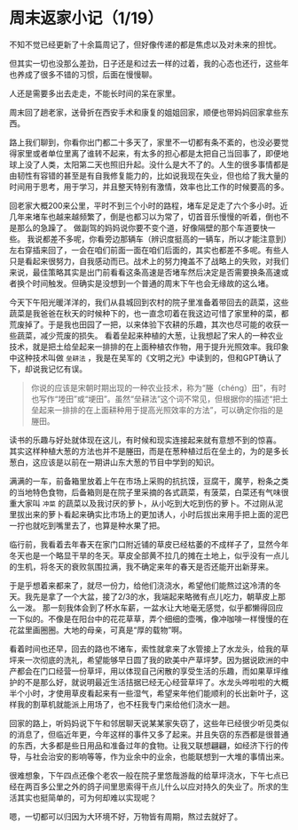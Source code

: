 # 周末返家小记（1/19）

不知不觉已经更新了十余篇周记了，但好像传递的都是焦虑以及对未来的担忧。

但其实一切也没那么差劲，日子还是和过去一样的过着，我的心态也还行，这些年也养成了很多不错的习惯，后面在慢慢聊。

人还是需要多出去走走，不能长时间的呆在家里。

周末回了趟老家，送骨折在西安手术和康复的姐姐回家，顺便也带妈妈回家拿些东西。

路上我们聊到，你看你出门都二十多天了，家里不一切都有条不紊的，也没必要觉得家里或者单位里离了谁转不起来，有太多的担心都是太把自己当回事了，即便地球上没了人类，太阳第二天也照旧升起。没什么是大不了的。人生的很多事情都是由韧性有容错的甚至是有自我修复能力的，比如说我现在失业，但也给了我大量的时间用于思考，用于学习，并且整天特别有激情，效率也比工作的时候要高的多。

回老家大概200来公里，平时不到三个小时的路程，堵车足足走了六个多小时。近几年来堵车也越来越频繁了，倒是也都习以为常了，切首音乐慢慢的听着，倒也不是那么的急躁了。 做副驾的妈妈说你要不变个道，好像隔壁的那个车道要快一些。 我说都差不多呢，你看旁边那辆车（辨识度挺高的一辆车，所以才能注意到）左右穿插来回了，一会在咱们前面一面在咱们后面的，其实也都差不多呢。有些人只是看起来很努力，自我感动而已。战术上的努力掩盖不了战略上的失败，对我们来说，最佳策略其实是出门前看看这条高速是否堵车然后决定是否需要换条高速或者换个时间触发。但确实是没想到一个普通的周末下午也会无缘故的这么堵。

今天下午阳光暖洋洋的，我们从县城回到农村的院子里准备着带回去的蔬菜，这些蔬菜是我爸爸在秋天的时候种下的，也一直念叨着在我这边可惜了家里种的菜，都荒废掉了。于是我也田园了一把，以来体验下农耕的乐趣，其次也尽可能的收获一些蔬菜，减少荒废的损失。 看着垒起来种植的大葱，让我想起了宋人的一种农业技术，就是把土给垒起来一排排的在上面种植农作物，用于提升光照效率。我印象中这种技术叫做 `垒耕法` ，我是在吴军的《文明之光》中读到的，但和GPT确认了下，却说我记忆有误。

> 你说的应该是宋朝时期出现的一种农业技术，称为“塍（chéng）田”，有时也写作“堘田”或“埂田”。虽然“垒耕法”这个词不常见，但根据你的描述“把土垒起来一排排的在上面耕种用于提高光照效率的方法”，可以确定你指的是塍田。
> 

读书的乐趣与好处就体现在这儿，有时候和现实连接起来就有意想不到的惊喜。 其实这样种植大葱的方法也并不是塍田，而是在葱种植过后在垒土的，为的是多长葱白，这应该是以前在一期讲山东大葱的节目中学到的知识。

满满的一车，前备箱里放着上午在市场上采购的抗抗馍，豆腐干，魔芋，粉条之类的当地特色食物，后备箱则是在院子里采摘的各式蔬菜，有菠菜，白菜还有气味很重大家叫 `冲菜` 的蔬菜以及我讨厌的萝卜，从小吃到大吃到伤的萝卜。不过刚从泥里拔出来的萝卜看起来确实比市场上的更加诱人，小时后拔出来用手把上面的泥巴一拧也就吃到嘴里去了，也算是种水果了把。

临行前，我看着去年春天在家门口附近铺的草皮已经枯萎的不成样子了，显然今年冬天也是一个略显干旱的冬天。草皮全部黄不拉几的摊在土地上，似乎没有一点儿的生机，将冬天的衰败氛围拉满，我不确定来年的春天是否还能开出新芽来。

于是乎想着来都来了，就尽一份力，给他们浇浇水，希望他们能熬过这冷清的冬天。我先是拿了一个大盆，接了2/3的水，我端起来略微有点儿吃力，朝草皮上那么一泼。 那一刻我体会到了杯水车薪，一盆水让大地毫无感觉，似乎都懒得回应一下似的。不像是在阳台中的花花草草，弄个细细的壶嘴，像冲咖啡一样慢慢的在花盆里画圈圈。大地的母亲，可真是“厚的载物”啊。 

看着时间也还早，回去的路也不堵车，索性就拿来了水管接上了水龙头，给我的草坪来一次彻底的洗礼，希望能够早日圆了我的欧美中产草坪梦。因为据说欧洲的中产都会在门口经营一份草坪，用以体现自己闲散的享受生活的乐趣，而如果草坪维护的不是那么好，就说明最近生活拮据已经无心经营草坪了。水龙头哗啦啦的大概半个小时，才使用草皮看起来有一些湿气，希望来年他们能顺利的长出新叶子，这样我的割草机就能派上用场了，也不枉我专门来给他们浇水一趟。

回家的路上，听妈妈说下午和邻居聊天说某某家失窃了，这些年已经很少听见类似的消息了，但临近年更，今年这样的事件又多了起来。并且失窃的东西都是很普通的东西，大多都是些日用品和准备过年的食物。让我又联想翩翩，如经济下行的传导，与社会治安的影响等等，作为业余中的业余，也能联想到一大堆的事情出来。

很难想象，下午四点还像个老农一般在院子里悠哉游哉的给草坪浇水，下午七点已经在两百多公里之外的鸽子间里思索得干点儿什么以应对持久的失业了。所求的生活其实也挺简单的，可为何却难以实现呢？

嗯，一切都可以归因为大环境不好，万物皆有周期，熬过去就好了。